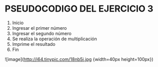 # PSEUDOCODIGO DEL EJERCICIO 3
1. Inicio
2. Ingresar el primer número
3. Ingresar el segundo número
4. Se realiza la operación de multiplicación 
5. Imprime el resultado
6. Fin

![image](http://i64.tinypic.com/18nb5i.jpg {width=40px height=100px})